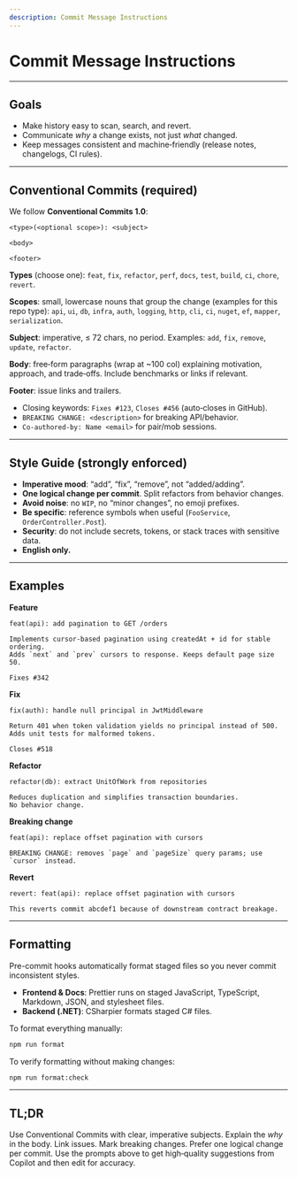 ```yaml
---
description: Commit Message Instructions
---
```


# Commit Message Instructions

---

## Goals

- Make history easy to scan, search, and revert.
- Communicate _why_ a change exists, not just _what_ changed.
- Keep messages consistent and machine‑friendly (release notes, changelogs, CI rules).

---

## Conventional Commits (required)

We follow **Conventional Commits 1.0**:

```
<type>(<optional scope>): <subject>

<body>

<footer>
```

**Types** (choose one): `feat`, `fix`, `refactor`, `perf`, `docs`, `test`, `build`, `ci`, `chore`, `revert`.

**Scopes**: small, lowercase nouns that group the change (examples for this repo type): `api`, `ui`, `db`, `infra`, `auth`, `logging`, `http`, `cli`, `ci`, `nuget`, `ef`, `mapper`, `serialization`.

**Subject**: imperative, ≤ 72 chars, no period. Examples: `add`, `fix`, `remove`, `update`, `refactor`.

**Body**: free‑form paragraphs (wrap at \~100 col) explaining motivation, approach, and trade‑offs. Include benchmarks or links if relevant.

**Footer**: issue links and trailers.

- Closing keywords: `Fixes #123`, `Closes #456` (auto‑closes in GitHub).
- `BREAKING CHANGE: <description>` for breaking API/behavior.
- `Co-authored-by: Name <email>` for pair/mob sessions.

---

## Style Guide (strongly enforced)

- **Imperative mood**: “add”, “fix”, “remove”, not “added/adding”.
- **One logical change per commit**. Split refactors from behavior changes.
- **Avoid noise**: no `WIP`, no “minor changes”, no emoji prefixes.
- **Be specific**: reference symbols when useful (`FooService`, `OrderController.Post`).
- **Security**: do not include secrets, tokens, or stack traces with sensitive data.
- **English only.**

---

## Examples

**Feature**

```
feat(api): add pagination to GET /orders

Implements cursor-based pagination using createdAt + id for stable ordering.
Adds `next` and `prev` cursors to response. Keeps default page size 50.

Fixes #342
```

**Fix**

```
fix(auth): handle null principal in JwtMiddleware

Return 401 when token validation yields no principal instead of 500.
Adds unit tests for malformed tokens.

Closes #518
```

**Refactor**

```
refactor(db): extract UnitOfWork from repositories

Reduces duplication and simplifies transaction boundaries.
No behavior change.
```

**Breaking change**

```
feat(api): replace offset pagination with cursors

BREAKING CHANGE: removes `page` and `pageSize` query params; use `cursor` instead.
```

**Revert**

```
revert: feat(api): replace offset pagination with cursors

This reverts commit abcdef1 because of downstream contract breakage.
```

---

## Formatting

Pre-commit hooks automatically format staged files so you never commit inconsistent styles.

- **Frontend & Docs**: Prettier runs on staged JavaScript, TypeScript, Markdown, JSON, and stylesheet files.
- **Backend (.NET)**: CSharpier formats staged C# files.

To format everything manually:

```bash
npm run format
```

To verify formatting without making changes:

```bash
npm run format:check
```

---

## TL;DR

Use Conventional Commits with clear, imperative subjects. Explain the _why_ in the body. Link issues. Mark breaking changes. Prefer one logical change per commit. Use the prompts above to get high‑quality suggestions from Copilot and then edit for accuracy.
